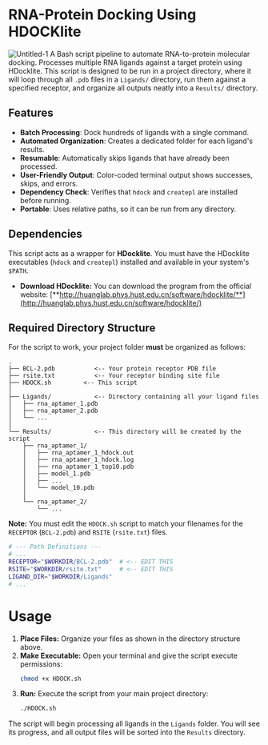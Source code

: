 # RNA-Protein Docking Using HDOCKlite
![Untitled-1](https://github.com/user-attachments/assets/6dbed2ed-e0f3-4877-afab-6853bd8fb5a2)
A Bash script pipeline to automate RNA-to-protein molecular docking. Processes multiple RNA ligands against a target protein using HDocklite.
This script is designed to be run in a project directory, where it will loop through all `.pdb` files in a `Ligands/` directory, run them against a specified receptor, and organize all outputs neatly into a `Results/` directory.

## Features

* **Batch Processing**: Dock hundreds of ligands with a single command.
* **Automated Organization**: Creates a dedicated folder for each ligand's results.
* **Resumable**: Automatically skips ligands that have already been processed.
* **User-Friendly Output**: Color-coded terminal output shows successes, skips, and errors.
* **Dependency Check**: Verifies that `hdock` and `createpl` are installed before running.
* **Portable**: Uses relative paths, so it can be run from any directory.

## Dependencies

This script acts as a wrapper for **HDocklite**. You must have the HDocklite executables (`hdock` and `createpl`) installed and available in your system's `$PATH`.

* **Download HDocklite:** You can download the program from the official website:
    [**http://huanglab.phys.hust.edu.cn/software/hdocklite/**](http://huanglab.phys.hust.edu.cn/software/hdocklite/)

## Required Directory Structure

For the script to work, your project folder **must** be organized as follows:

```text
.
├── BCL-2.pdb           <-- Your protein receptor PDB file
├── rsite.txt           <-- Your receptor binding site file
├── HDOCK.sh         <-- This script
│
├── Ligands/            <-- Directory containing all your ligand files
│   ├── rna_aptamer_1.pdb
│   ├── rna_aptamer_2.pdb
│   └── ...
│
└── Results/            <-- This directory will be created by the script
    ├── rna_aptamer_1/
    │   ├── rna_aptamer_1_hdock.out
    │   ├── rna_aptamer_1_hdock.log
    │   ├── rna_aptamer_1_top10.pdb
    │   ├── model_1.pdb
    │   ├── ...
    │   └── model_10.pdb
    │
    └── rna_aptamer_2/
        └── ...
```


        
**Note:** You must edit the `HDOCK.sh` script to match your filenames for the `RECEPTOR` (`BCL-2.pdb`) and `RSITE` (`rsite.txt`) files.

```bash
# --- Path Definitions ---
# ...
RECEPTOR="$WORKDIR/BCL-2.pdb"  # <-- EDIT THIS
RSITE="$WORKDIR/rsite.txt"     # <-- EDIT THIS
LIGAND_DIR="$WORKDIR/Ligands"
# ...
```
# Usage

1.  **Place Files:** Organize your files as shown in the directory structure above.
2.  **Make Executable:** Open your terminal and give the script execute permissions:
    ```bash
    chmod +x HDOCK.sh
    ```
3.  **Run:** Execute the script from your main project directory:
    ```bash
    ./HDOCK.sh
    ```

The script will begin processing all ligands in the `Ligands` folder. You will see its progress, and all output files will be sorted into the `Results` directory.
